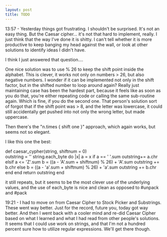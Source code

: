 ```yaml
---
layout: post
title: TODO
---
```


13:57 - Yesterday things got frustrating.  I shouldn't be surprised.  It's not an easy thing.  But the Caesar cipher... it's not that hard to implement, really.  I just think that the way I've done it is shitty.  I can't tell whether it is more productive to keep banging my head against the wall, or look at other solutions to identify ideas I didn't have.

I think I just answered that question....

One nice solution was to use % 26 to keep the shift point inside the alphabet.  This is clever, it works not only on numbers > 26, but also negative numbers.  I wonder if it can be implemented not only in the shift factor, but in the shifted number to loop around again?
Really just maintaining case has been the hardest part, because it feels like as soon as you do that, you're either repeating code or calling the same sub-routine again.  Which is fine, if you do the second one.
That person's solution sort of forgot that if the shift point was > 8, and the letter was lowercase, it could still accidentally get pushed into not only the wrong letter, but made uppercase.

Then there's the "n.times { shift one }" approach, which again works, but seems not so elegant.

I like this one the best:

def caesar_cypher(string, shiftnum = 0)    
    outstring = ''
    string.each_byte do |x|
        a = x
        if a == ' '.sum
            outstring+= a.chr
        elsif a <= 'Z'.sum
            b = ((a - 'A'.sum + shiftnum) % 26) + 'A'.sum
            outstring += b.chr
        else
            b = ((a - 'a'.sum + shiftnum) % 26) + 'a'.sum
            outstring += b.chr
        end
    end
    return outstring
end

it still repeats, but it seems to be the most clever use of the underlying values, and the use of each_byte is nice and clean as opposed to #unpack and #pack

19:21 - I had to move on from Caesar Cipher to Stock Picker and Substrings.  These went way better.  Just for the record, future you, today got way better.  And then I went back with a cooler mind and re-did Caesar Cipher based on what I learned and what I had read from other people's solutions.  It seems that I could use work on strings, and that I'm not a hundred percent sure how to utilize regular expressions.  We'll get there though.